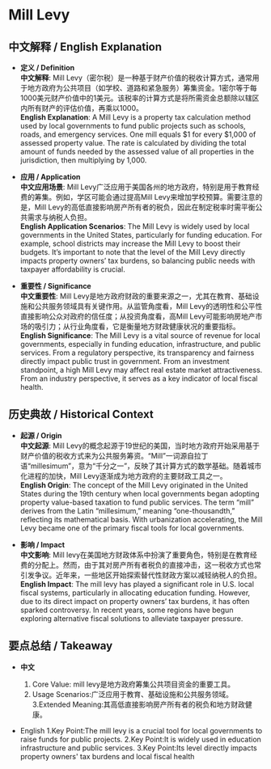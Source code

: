 # Mill Levy

## 中文解释 / English Explanation

* **定义 / Definition**  
  **中文解释**: Mill Levy（密尔税）是一种基于财产价值的税收计算方式，通常用于地方政府为公共项目（如学校、道路和紧急服务）筹集资金。1密尔等于每1000美元财产价值中的1美元。该税率的计算方式是将所需资金总额除以辖区内所有财产的评估价值，再乘以1000。  
  **English Explanation**: A Mill Levy is a property tax calculation method used by local governments to fund public projects such as schools, roads, and emergency services. One mill equals $1 for every $1,000 of assessed property value. The rate is calculated by dividing the total amount of funds needed by the assessed value of all properties in the jurisdiction, then multiplying by 1,000.

* **应用 / Application**  
  **中文应用场景**: Mill Levy广泛应用于美国各州的地方政府，特别是用于教育经费的筹集。例如，学区可能会通过提高Mill Levy来增加学校预算。需要注意的是，Mill Levy的高低直接影响房产所有者的税负，因此在制定税率时需平衡公共需求与纳税人负担。  
  **English Application Scenarios**: The Mill Levy is widely used by local governments in the United States, particularly for funding education. For example, school districts may increase the Mill Levy to boost their budgets. It’s important to note that the level of the Mill Levy directly impacts property owners’ tax burdens, so balancing public needs with taxpayer affordability is crucial.

* **重要性 / Significance**  
  **中文重要性**: Mill Levy是地方政府财政的重要来源之一，尤其在教育、基础设施和公共服务领域具有关键作用。从监管角度看，Mill Levy的透明性和公平性直接影响公众对政府的信任度；从投资角度看，高Mill Levy可能影响房地产市场的吸引力；从行业角度看，它是衡量地方财政健康状况的重要指标。  
  **English Significance**: The Mill Levy is a vital source of revenue for local governments, especially in funding education, infrastructure, and public services. From a regulatory perspective, its transparency and fairness directly impact public trust in government. From an investment standpoint, a high Mill Levy may affect real estate market attractiveness. From an industry perspective, it serves as a key indicator of local fiscal health.

## 历史典故 / Historical Context

* **起源 / Origin**  
  **中文起源**: Mill Levy的概念起源于19世纪的美国，当时地方政府开始采用基于财产价值的税收方式来为公共服务筹资。“Mill”一词源自拉丁语“millesimum”，意为“千分之一”，反映了其计算方式的数学基础。随着城市化进程的加快，Mill Levy逐渐成为地方政府的主要财政工具之一。  
  **English Origin**: The concept of the Mill Levy originated in the United States during the 19th century when local governments began adopting property value-based taxation to fund public services. The term “mill” derives from the Latin “millesimum,” meaning “one-thousandth,” reflecting its mathematical basis. With urbanization accelerating, the Mill Levy became one of the primary fiscal tools for local governments.

* **影响 / Impact**  
  **中文影响**: Mill levy在美国地方财政体系中扮演了重要角色，特别是在教育经费的分配上。然而，由于其对房产所有者税负的直接冲击，这一税收方式也常引发争议。近年来，一些地区开始探索替代性财政方案以减轻纳税人的负担。  
  **English Impact**: The mill levy has played a significant role in U.S. local fiscal systems, particularly in allocating education funding. However, due to its direct impact on property owners’ tax burdens, it has often sparked controversy. In recent years, some regions have begun exploring alternative fiscal solutions to alleviate taxpayer pressure.

## 要点总结 / Takeaway

* **中文**  
  1. Core Value: mill levy是地方政府筹集公共项目资金的重要工具。
  2. Usage Scenarios:广泛应用于教育、基础设施和公共服务领域。
  3.Extended Meaning:其高低直接影响房产所有者的税负和地方财政健康。

* English
  1.Key Point:The mill levy is a crucial tool for local governments to raise funds for public projects.
  2.Key Point:It is widely used in education infrastructure and public services.
  3.Key Point:Its level directly impacts property owners' tax burdens and local fiscal health